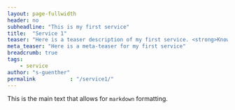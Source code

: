 ```yaml
---
layout: page-fullwidth
header: no
subheadline: "This is my first service"
title:  "Service 1"
teaser: "Here is a teaser description of my first service. <strong>Know that</strong> content will be added over time."
meta_teaser: "Here is a meta-teaser for my first service"
breadcrumb: true
tags:
    - service
author: "s-guenther"
permalink           : "/service1/"
---
```


This is the main text that allows for `markdown` formatting.

<!--
## Other Post Formats
{: .t60 }
{% include list-posts tag='post format' %}
-->
